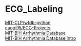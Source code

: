 # ECG_Labeling
<a href="https://github.com/MIT-LCP/wfdb-python/blob/master/demo.ipynb">MIT-CLP/wfdb-python</a><br>
<a href="https://github.com/caoqi95/ECG-Projects">caoqi95/ECG-Projects</a><br>
<a href="https://www.physionet.org/content/mitdb/1.0.0/">MIT-BIH Arrhythmia Database</a><br>
<a href="https://physionet.org/physiobank/database/html/mitdbdir/intro.htm">MIT-BIH Arrhythmia Database Intro</a><br>
